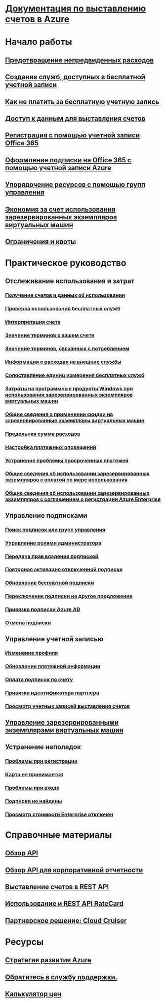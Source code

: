 
# [Документация по выставлению счетов в Azure](index.md)

# Начало работы
## [Предотвращение непредвиденных расходов](billing-getting-started.md)
## [Создание служб, доступных в бесплатной учетной записи](billing-create-free-services-included-free-account.md)
## [Как не платить за бесплатную учетную запись](billing-avoid-charges-free-account.md)
## [Доступ к данным для выставления счетов](billing-manage-access.md)
## [Регистрация с помощью учетной записи Office 365](billing-use-existing-office-365-account-azure-subscription.md)
## [Оформление подписки на Office 365 с помощью учетной записи Azure](billing-use-existing-azure-account-for-office-365-subscription.md)
## [Упорядочение ресурсов с помощью групп управления](billing-enterprise-mgmt-group-overview.md)
## [Экономия за счет использования зарезервированных экземпляров виртуальных машин](billing-save-compute-costs-reservations.md)
## [Ограничения и квоты](../azure-subscription-service-limits.md?toc=/azure/billing/TOC.json)

# Практическое руководство
## Отслеживание использования и затрат
### [Получение счетов и данных об использовании](billing-download-azure-invoice-daily-usage-date.md)
### [Проверка использования бесплатных служб](billing-check-free-service-usage.md)
### [Интерпретация счета](billing-understand-your-bill.md)
### [Значение терминов в вашем счете](billing-understand-your-invoice.md)
### [Значение терминов, связанных с потреблением](billing-understand-your-usage.md)
### [Информация о расходах на внешние службы](billing-understand-your-azure-marketplace-charges.md)
### [Сопоставление единиц измерения бесплатных служб](billing-understand-free-service-meter-mapping.md)
### [Затраты на программные продукты Windows при использовании зарезервированных экземпляров виртуальных машин](billing-reserved-instance-windows-software-costs.md)
### [Общие сведения о применении скидки на зарезервированные экземпляры виртуальных машин](billing-understand-vm-reservation-charges.md)
### [Предельная сумма расходов](billing-spending-limit.md)
### [Настройка платежных оповещений](billing-set-up-alerts.md)
### [Устранение проблемы просроченных платежей](billing-azure-subscription-past-due-balance.md)
### [Общие сведения об использовании зарезервированных экземпляров с оплатой по мере использования](billing-understand-reserved-instance-usage.md)
### [Общие сведения об использовании зарезервированных экземпляров с соглашением о регистрации Azure Enterprise](billing-understand-reserved-instance-usage-ea.md)

## Управление подписками
### [Поиск подписок или групп управления](billing-enterprise-mgmt-grp-find.md)
### [Управление ролями администратора](billing-add-change-azure-subscription-administrator.md)
### [Передача прав владения подпиской](billing-subscription-transfer.md)
### [Повторная активация отключенной подписки](billing-subscription-become-disable.md)
### [Обновление бесплатной подписки](billing-upgrade-azure-subscription.md)
### [Переключение подписки на другое предложение](billing-how-to-switch-azure-offer.md)
### [Привязка подписки Azure AD](../active-directory/active-directory-how-subscriptions-associated-directory.md?toc=/azure/billing/TOC.json)
### [Отмена подписки](billing-how-to-cancel-azure-subscription.md)
## Управление учетной записью
### [Изменение профиля](billing-how-to-change-azure-account-profile.md)
### [Обновление платежной информации](billing-how-to-change-credit-card.md)
### [Оплата подписок по счету](billing-how-to-pay-by-invoice.md)
### [Привязка идентификатора партнера](billing-partner-admin-link-started.md)
### [Просмотр учетных записей выставления счетов](billing-view-all-accounts.md)
## [Управление зарезервированными экземплярами виртуальных машин](billing-manage-reserved-vm-instance.md)
## Устранение неполадок
### [Проблемы при регистрации](https://support.microsoft.com/en-us/help/4042959)
### [Карта не принимается](https://support.microsoft.com/en-us/help/4042960)
### [Проблемы при входе](https://support.microsoft.com/en-us/help/4042961)
### [Подписки не найдены](billing-no-subscriptions-found.md)
### [Просмотр стоимости Enterprise отключен](billing-enterprise-mgmt-grp-troubleshoot-cost-view.md)

# Справочные материалы
## [Обзор API](billing-usage-rate-card-overview.md)
## [Обзор API для корпоративной отчетности](billing-enterprise-api.md)
## [Выставление счетов в REST API](/rest/api/billing)
## [Использование и REST API RateCard](https://msdn.microsoft.com/library/azure/1ea5b323-54bb-423d-916f-190de96c6a3c)
## [Партнерское решение: Cloud Cruiser](billing-usage-rate-card-partner-solution-cloudcruiser.md)

# Ресурсы
## [Стратегия развития Azure](https://azure.microsoft.com/roadmap/)
## [Обратитесь в службу поддержки.](../azure-supportability/how-to-create-azure-support-request.md)
## [Калькулятор цен](https://azure.microsoft.com/pricing/calculator/)
